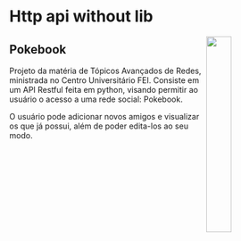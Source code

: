 # Http api without lib

<img align="right" src="https://www.pngitem.com/pimgs/m/513-5136456_squirtle-pokemon-pokemon-squirtle-with-glasses-hd-png.png" width="30%" />

## Pokebook 
Projeto da matéria de Tópicos Avançados de Redes, ministrada no Centro Universitário FEI. 
Consiste em um API Restful feita em python, visando permitir ao usuário o acesso a uma rede social: Pokebook. 

O usuário pode adicionar novos amigos e visualizar os que já possui, além de poder edita-los ao seu modo. 




